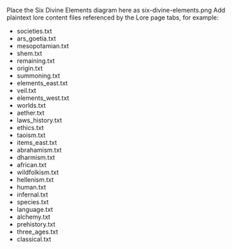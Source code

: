Place the Six Divine Elements diagram here as six-divine-elements.png
Add plaintext lore content files referenced by the Lore page tabs, for example:

- societies.txt
- ars_goetia.txt
- mesopotamian.txt
- shem.txt
- remaining.txt
- origin.txt
- summoning.txt
- elements_east.txt
- veil.txt
- elements_west.txt
- worlds.txt
- aether.txt
- laws_history.txt
- ethics.txt
- taoism.txt
- items_east.txt
- abrahamism.txt
- dharmism.txt
- african.txt
- wildfolkism.txt
- hellenism.txt
- human.txt
- infernal.txt
- species.txt
- language.txt
- alchemy.txt
- prehistory.txt
- three_ages.txt
- classical.txt
